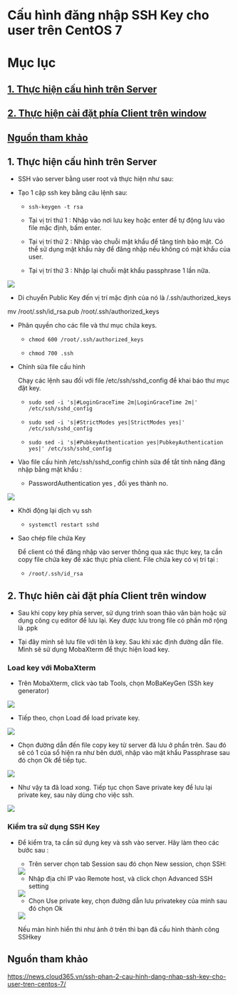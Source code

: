 # Cấu hình đăng nhập SSH Key cho user trên CentOS 7

# Mục lục

## [1. Thực hiện cấu hình trên Server](https://github.com/phancong0897/Congphan/blob/master/SSH%20Key_Pair/C%E1%BA%A5u%20h%C3%ACnh%20%C4%91%C4%83ng%20nh%E1%BA%ADp%20SSH%20Key%20cho%20user%20tr%C3%AAn%20CentOS%207.md#1-th%E1%BB%B1c-hi%E1%BB%87n-c%E1%BA%A5u-h%C3%ACnh-tr%C3%AAn-server)

## [2. Thực hiện cài đặt phía Client trên window](https://github.com/phancong0897/Congphan/blob/master/SSH%20Key_Pair/C%E1%BA%A5u%20h%C3%ACnh%20%C4%91%C4%83ng%20nh%E1%BA%ADp%20SSH%20Key%20cho%20user%20tr%C3%AAn%20CentOS%207.md#2-th%E1%BB%B1c-hi%C3%AAn-c%C3%A0i-%C4%91%E1%BA%B7t-ph%C3%ADa-client-window)

## [ Nguồn tham khảo]()

## 1. Thực hiện cấu hình trên Server

- SSH vào server bằng user root và thực hiện như sau:

- Tạo 1 cặp ssh key bằng câu lệnh sau:

    - ` ssh-keygen -t rsa `

    - Tại vị trí thứ 1 : Nhập vào nơi lưu key hoặc enter để tự động lưu vào file mặc định, bấm enter.
    
    - Tại vị trí thứ 2 : Nhập vào chuỗi mật khẩu để tăng tính bảo mật. Có thể sử dụng mật khẩu này để đăng nhập nếu không có mật khẩu của user.

    - Tại vị trí thứ 3 : Nhập lại chuỗi mật khẩu passphrase 1 lần nữa.

<img src="https://imgur.com/iPo90vk.png">

- Di chuyển Public Key đến vị trí mặc định của nó là /.ssh/authorized_keys

mv /root/.ssh/id_rsa.pub /root/.ssh/authorized_keys

- Phân quyền cho các file và thư mục chứa keys.

    - `chmod 600 /root/.ssh/authorized_keys `

    -  `chmod 700 .ssh `

- Chỉnh sửa file cấu hình

    Chạy các lệnh sau đối với file /etc/ssh/sshd_config để khai báo thư mục đặt key.

    - ` sudo sed -i 's|#LoginGraceTime 2m|LoginGraceTime 2m|' /etc/ssh/sshd_config `

    - ` sudo sed -i 's|#StrictModes yes|StrictModes yes|' /etc/ssh/sshd_config `

    - ` sudo sed -i 's|#PubkeyAuthentication yes|PubkeyAuthentication yes|' /etc/ssh/sshd_config `

- Vào file cấu hình /etc/ssh/sshd_config chỉnh sửa để tắt tính năng đăng nhập bằng mật khẩu :

    - PasswordAuthentication yes , đổi yes thành no.

<img src="https://imgur.com/GiRINCt.png">


- Khởi động lại dịch vụ ssh

    - ` systemctl restart sshd `

- Sao chép file chứa Key

    Để client có thể đăng nhập vào server thông qua xác thực key, ta cần copy file chứa key để xác thực phía client. File chứa key có vị trí tại :

    - ` /root/.ssh/id_rsa `

## 2. Thực hiên cài đặt phía Client trên window

- Sau khi copy key phía server, sử dụng trình soan thảo văn bản hoặc sử dụng công cụ editor để lưu lại. Key được lưu trong file có phần mở rộng là .ppk

- Tại đây mình sẽ lưu file với tên là key. Sau khi xác định đường dẫn file. Mình sẽ sử dụng MobaXterm để thực hiện load key.

### Load key với MobaXterm

- Trên MobaXterm, click vào tab Tools, chọn MoBaKeyGen (SSh key generator)

<img src="https://imgur.com/iDZnmSw.png">

- Tiếp theo, chọn Load để load private key.

<img src="https://imgur.com/0S3TogZ.png">

- Chọn đường dẫn đến file copy key từ server đã lưu ở phần trên. Sau đó sẽ có 1 của sổ hiện ra như bên dưới, nhập vào mật khẩu Passphrase sau đó chọn Ok để tiếp tục.

<img src="https://imgur.com/B9FGdKx.png">

- Như vậy ta đã load xong. Tiếp tục chọn Save private key để lưu lại private key, sau này dùng cho việc ssh.

<img src="https://imgur.com/81W484q.png">

### Kiểm tra sử dụng SSH Key

- Để kiểm tra, ta cần sử dụng key và ssh vào server. Hãy làm theo các bước sau :

    - Trên server chọn tab Session sau đó chọn New session, chọn SSH:

    <img src="https://imgur.com/5NYg3oG.png">

    - Nhập địa chỉ IP vào Remote host, và click chọn Advanced SSH setting

    <img src="https://imgur.com/LH0Wtfb.png">

    - Chọn Use private key, chọn đường dẫn lưu privatekey của mình sau đó chọn Ok

    <img src="https://imgur.com/Ks6nh0p.png">

    Nếu màn hình hiển thi như ảnh ở trên thì bạn đã cấu hình thành công SSHkey

## Nguồn tham khảo

https://news.cloud365.vn/ssh-phan-2-cau-hinh-dang-nhap-ssh-key-cho-user-tren-centos-7/


